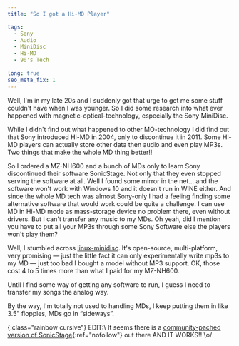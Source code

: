 ```yaml
---
title: "So I got a Hi-MD Player"

tags:
  - Sony
  - Audio
  - MiniDisc
  - Hi-MD
  - 90's Tech
  
long: true
seo_meta_fix: 1
---
```


Well, I'm in my late 20s and I suddenly got that urge to get me some stuff couldn't have when I was younger.
So I did some research into what ever happened with magnetic-optical-technology, especially the Sony MiniDisc.

While I didn't find out what happened to other MO-technology I did find out that Sony introduced Hi-MD in 2004, only to discontinue it in 2011.
Some Hi-MD players can actually store other data then audio and even play MP3s.
Two things that make the whole MD thing better!!

So I ordered a MZ-NH600 and a bunch of MDs only to learn Sony discontinued their software SonicStage.
Not only that they even stopped serving the software at all.
Well I found some mirror in the net… and the software won't work with Windows 10 and it doesn't run in WINE either.
And since the whole MD tech was almost Sony-only I had a feeling finding some alternative software that would work could be quite a challenge.
I can use MD in Hi-MD mode as mass-storage device no problem there, even without drivers.
But I can't transfer any music to my MDs.
Oh yeah, did I mention you have to put all your MP3s through some Sony Software else the players won't play them?

Well, I stumbled across [linux-minidisc](https://wiki.physik.fu-berlin.de/linux-minidisc/).
It's open-source, multi-platform, very promising — just the little fact it can only experimentally write mp3s to my MD — just too bad I bought a model without MP3 support.
OK, those cost 4 to 5 times more than what I paid for my MZ-NH600.

Until I find some way of getting any software to run, I guess I need to transfer my songs the analog way.

By the way, I'm totally not used to handling MDs, I keep putting them in like 3.5" floppies, MDs go in “sideways”.  

{:class="rainbow cursive"}
EDIT:\\
It seems there is a [community-pached version of SonicStage](https://forums.sonyinsider.com/files/file/95-sonicstage-43-ultimate-edition/){:ref="nofollow"} out there AND IT WORKS!! \o/
